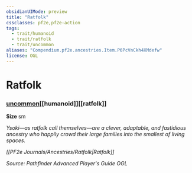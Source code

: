 ```yaml
---
obsidianUIMode: preview
title: "Ratfolk"
cssclasses: pf2e,pf2e-action
tags:
  - trait/humanoid
  - trait/ratfolk
  - trait/uncommon
aliases: "Compendium.pf2e.ancestries.Item.P6PcVnCkh4XMdefw"
license: OGL
---
```

# Ratfolk

### [uncommon](uncommon "Uncommon Rarity Trait")[[humanoid]][[ratfolk]]



**Size** sm


_Ysoki—as ratfolk call themselves—are a clever, adaptable, and fastidious ancestry who happily crowd their large families into the smallest of living spaces._

_[[PF2e Journals/Ancestries/Ratfolk|Ratfolk]]_

*Source: Pathfinder Advanced Player's Guide*
*OGL*